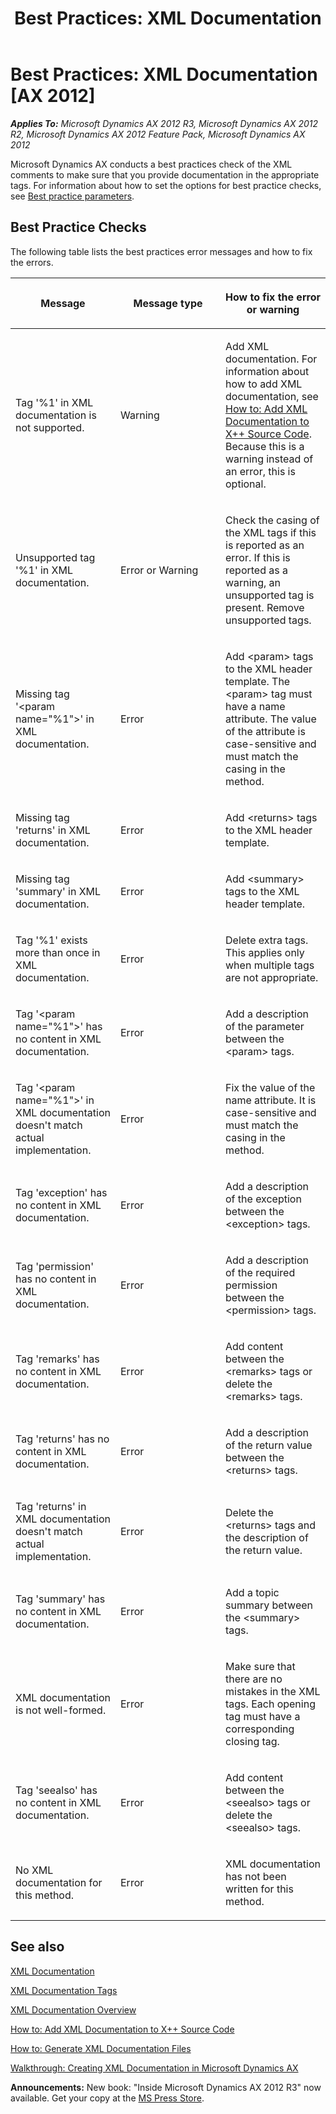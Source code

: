 ﻿---
title: 'Best Practices: XML Documentation'
TOCTitle: 'Best Practices: XML Documentation'
ms:assetid: ee059e3b-deec-43b7-a3f2-c8d68548ebad
ms:mtpsurl: https://msdn.microsoft.com/en-us/library/Cc641745(v=AX.60)
ms:contentKeyID: 35253260
ms.date: 05/18/2015
mtps_version: v=AX.60
---

# Best Practices: XML Documentation [AX 2012]


_**Applies To:** Microsoft Dynamics AX 2012 R3, Microsoft Dynamics AX 2012 R2, Microsoft Dynamics AX 2012 Feature Pack, Microsoft Dynamics AX 2012_

Microsoft Dynamics AX conducts a best practices check of the XML comments to make sure that you provide documentation in the appropriate tags. For information about how to set the options for best practice checks, see [Best practice parameters](best-practice-parameters.md).

## Best Practice Checks

The following table lists the best practices error messages and how to fix the errors.

<table>
<colgroup>
<col style="width: 33%" />
<col style="width: 33%" />
<col style="width: 33%" />
</colgroup>
<thead>
<tr class="header">
<th><p>Message</p></th>
<th><p>Message type</p></th>
<th><p>How to fix the error or warning</p></th>
</tr>
</thead>
<tbody>
<tr class="odd">
<td><p>Tag '%1' in XML documentation is not supported.</p></td>
<td><p>Warning</p></td>
<td><p>Add XML documentation. For information about how to add XML documentation, see <a href="how-to-add-xml-documentation-to-x-source-code.md">How to: Add XML Documentation to X++ Source Code</a>. Because this is a warning instead of an error, this is optional.</p></td>
</tr>
<tr class="even">
<td><p>Unsupported tag '%1' in XML documentation.</p></td>
<td><p>Error or Warning</p></td>
<td><p>Check the casing of the XML tags if this is reported as an error. If this is reported as a warning, an unsupported tag is present. Remove unsupported tags.</p></td>
</tr>
<tr class="odd">
<td><p>Missing tag '&lt;param name=&quot;%1&quot;&gt;' in XML documentation.</p></td>
<td><p>Error</p></td>
<td><p>Add &lt;param&gt; tags to the XML header template. The &lt;param&gt; tag must have a name attribute. The value of the attribute is case-sensitive and must match the casing in the method.</p></td>
</tr>
<tr class="even">
<td><p>Missing tag 'returns' in XML documentation.</p></td>
<td><p>Error</p></td>
<td><p>Add &lt;returns&gt; tags to the XML header template.</p></td>
</tr>
<tr class="odd">
<td><p>Missing tag 'summary' in XML documentation.</p></td>
<td><p>Error</p></td>
<td><p>Add &lt;summary&gt; tags to the XML header template.</p></td>
</tr>
<tr class="even">
<td><p>Tag '%1' exists more than once in XML documentation.</p></td>
<td><p>Error</p></td>
<td><p>Delete extra tags. This applies only when multiple tags are not appropriate.</p></td>
</tr>
<tr class="odd">
<td><p>Tag '&lt;param name=&quot;%1&quot;&gt;' has no content in XML documentation.</p></td>
<td><p>Error</p></td>
<td><p>Add a description of the parameter between the &lt;param&gt; tags.</p></td>
</tr>
<tr class="even">
<td><p>Tag '&lt;param name=&quot;%1&quot;&gt;' in XML documentation doesn't match actual implementation.</p></td>
<td><p>Error</p></td>
<td><p>Fix the value of the name attribute. It is case-sensitive and must match the casing in the method.</p></td>
</tr>
<tr class="odd">
<td><p>Tag 'exception' has no content in XML documentation.</p></td>
<td><p>Error</p></td>
<td><p>Add a description of the exception between the &lt;exception&gt; tags.</p></td>
</tr>
<tr class="even">
<td><p>Tag 'permission' has no content in XML documentation.</p></td>
<td><p>Error</p></td>
<td><p>Add a description of the required permission between the &lt;permission&gt; tags.</p></td>
</tr>
<tr class="odd">
<td><p>Tag 'remarks' has no content in XML documentation.</p></td>
<td><p>Error</p></td>
<td><p>Add content between the &lt;remarks&gt; tags or delete the &lt;remarks&gt; tags.</p></td>
</tr>
<tr class="even">
<td><p>Tag 'returns' has no content in XML documentation.</p></td>
<td><p>Error</p></td>
<td><p>Add a description of the return value between the &lt;returns&gt; tags.</p></td>
</tr>
<tr class="odd">
<td><p>Tag 'returns' in XML documentation doesn't match actual implementation.</p></td>
<td><p>Error</p></td>
<td><p>Delete the &lt;returns&gt; tags and the description of the return value.</p></td>
</tr>
<tr class="even">
<td><p>Tag 'summary' has no content in XML documentation.</p></td>
<td><p>Error</p></td>
<td><p>Add a topic summary between the &lt;summary&gt; tags.</p></td>
</tr>
<tr class="odd">
<td><p>XML documentation is not well-formed.</p></td>
<td><p>Error</p></td>
<td><p>Make sure that there are no mistakes in the XML tags. Each opening tag must have a corresponding closing tag.</p></td>
</tr>
<tr class="even">
<td><p>Tag 'seealso' has no content in XML documentation.</p></td>
<td><p>Error</p></td>
<td><p>Add content between the &lt;seealso&gt; tags or delete the &lt;seealso&gt; tags.</p></td>
</tr>
<tr class="odd">
<td><p>No XML documentation for this method.</p></td>
<td><p>Error</p></td>
<td><p>XML documentation has not been written for this method.</p></td>
</tr>
</tbody>
</table>


## See also

[XML Documentation](xml-documentation.md)

[XML Documentation Tags](xml-documentation-tags.md)

[XML Documentation Overview](xml-documentation-overview.md)

[How to: Add XML Documentation to X++ Source Code](how-to-add-xml-documentation-to-x-source-code.md)

[How to: Generate XML Documentation Files](how-to-generate-xml-documentation-files.md)

[Walkthrough: Creating XML Documentation in Microsoft Dynamics AX](walkthrough-creating-xml-documentation-in-microsoft-dynamics-ax.md)

  
**Announcements:** New book: "Inside Microsoft Dynamics AX 2012 R3" now available. Get your copy at the [MS Press Store](https://www.microsoftpressstore.com/store/inside-microsoft-dynamics-ax-2012-r3-9780735685109).

